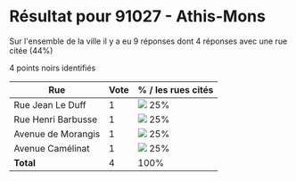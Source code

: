 # Résultat pour 91027 - Athis-Mons

Sur l'ensemble de la ville il y a eu 9 réponses dont 4 réponses avec une rue citée (44%)

4 points noirs identifiés

| Rue | Vote | % / les rues cités|
|-----|------|-------------------|
| Rue Jean Le Duff | 1 | <img src="../../img/bar_25.gif" />&nbsp;25%|
| Rue Henri Barbusse | 1 | <img src="../../img/bar_25.gif" />&nbsp;25%|
| Avenue de Morangis | 1 | <img src="../../img/bar_25.gif" />&nbsp;25%|
| Avenue Camélinat | 1 | <img src="../../img/bar_25.gif" />&nbsp;25%|
| **Total** | 4 | 100%|
